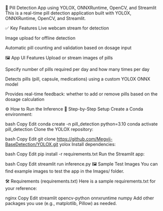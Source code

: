 💊 Pill Detection App using YOLOX, ONNXRuntime, OpenCV, and Streamlit
This is a real-time pill detection application built with YOLOX, ONNXRuntime, OpenCV, and Streamlit.

✅ Key Features
Live webcam stream for detection

Image upload for offline detection

Automatic pill counting and validation based on dosage input

🖼️ App UI Features
Upload or stream images of pills

Specify number of pills required per day and how many times per day

Detects pills (pill, capsule, medications) using a custom YOLOX ONNX model

Provides real-time feedback: whether to add or remove pills based on the dosage calculation

⚙️ How to Run the Inference
🧪 Step-by-Step Setup
Create a Conda environment:

bash
Copy
Edit
conda create -n pill_detection python=3.10
conda activate pill_detection
Clone the YOLOX repository:

bash
Copy
Edit
git clone https://github.com/Megvii-BaseDetection/YOLOX.git yolox
Install dependencies:

bash
Copy
Edit
pip install -r requirements.txt
Run the Streamlit app:

bash
Copy
Edit
streamlit run inference.py
🖼️ Sample Test Images
You can find example images to test the app in the Images/ folder.

🛠️ Requirements (requirements.txt)
Here is a sample requirements.txt for your reference:

nginx
Copy
Edit
streamlit
opencv-python
onnxruntime
numpy
Add other packages you use (e.g., matplotlib, Pillow) as needed.
